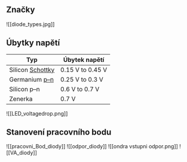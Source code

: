 ## Značky
![[diode_types.jpg]]
## Úbytky napětí

| Typ                                                                                | Úbytek napětí    |
| ---------------------------------------------------------------------------------- | ---------------- |
| Silicon  [Schottky](https://en.wikipedia.org/wiki/Schottky_diode "Schottky diode") | 0.15 V to 0.45 V |
| Germanium [p–n](https://en.wikipedia.org/wiki/P%E2%80%93n_diode "P–n diode")       | 0.25 V to 0.3 V  |
| Silicon p–n                                                                        | 0.6 V to 0.7 V   |
| Zenerka                                                                            | 0.7 V            |
![[LED_voltagedrop.png]]
## Stanovení pracovního bodu
![[pracovni_Bod_diody]]
![[odpor_diody]]
![[ondra vstupni odpor.png]]
![[VA_diody]]
